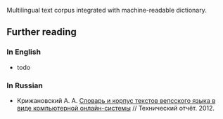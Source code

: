 Multilingual text corpus integrated with machine-readable dictionary.

## Further reading ##
### In English ###
  * todo

### In Russian ###
  * Крижановский А. А. [Словарь и корпус текстов вепсского языка в виде компьютерной онлайн-системы](http://scipeople.com/publication/111636/) // Технический отчёт. 2012.
